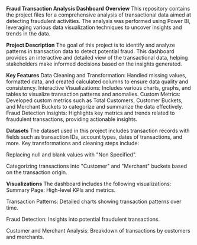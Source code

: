**Fraud Transaction Analysis Dashboard**
**Overview**
This repository contains the project files for a comprehensive analysis of transactional data aimed at detecting fraudulent activities. The analysis was performed using Power BI, leveraging various data visualization techniques to uncover insights and trends in the data.

**Project Description**
The goal of this project is to identify and analyze patterns in transaction data to detect potential fraud. This dashboard provides an interactive and detailed view of the transactional data, helping stakeholders make informed decisions based on the insights generated.

**Key Features**
Data Cleaning and Transformation: Handled missing values, formatted data, and created calculated columns to ensure data quality and consistency.
Interactive Visualizations: Includes various charts, graphs, and tables to visualize transaction patterns and anomalies.
Custom Metrics: Developed custom metrics such as Total Customers, Customer Buckets, and Merchant Buckets to categorize and summarize the data effectively.
Fraud Detection Insights: Highlights key metrics and trends related to fraudulent transactions, providing actionable insights.

**Datasets**
The dataset used in this project includes transaction records with fields such as transaction IDs, account types, dates of transactions, and more. Key transformations and cleaning steps include:

Replacing null and blank values with "Non Specified".

Categorizing transactions into "Customer" and "Merchant" buckets based on the transaction origin.

**Visualizations**
The dashboard includes the following visualizations:
Summary Page: High-level KPIs and metrics.

Transaction Patterns: Detailed charts showing transaction patterns over time.

Fraud Detection: Insights into potential fraudulent transactions.

Customer and Merchant Analysis: Breakdown of transactions by customers and merchants.
